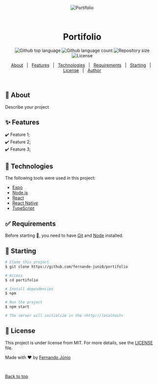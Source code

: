 <div align="center" id="top"> 
  <img src="./.github/app.gif" alt="Portifolio" />

  &#xa0;

  <!-- <a href="https://portifolio.netlify.app">Demo</a> -->
</div>

<h1 align="center">Portifolio</h1>

<p align="center">
  <img alt="Github top language" src="https://img.shields.io/github/languages/top/fernando-juni0/portifolio?color=56BEB8">

  <img alt="Github language count" src="https://img.shields.io/github/languages/count/fernando-juni0/portifolio?color=56BEB8">

  <img alt="Repository size" src="https://img.shields.io/github/repo-size/fernando-juni0/portifolio?color=56BEB8">

  <img alt="License" src="https://img.shields.io/github/license/{{YOUR_GITHUB_USERNAME}}/portifolio?color=56BEB8">

  <!-- <img alt="Github issues" src="https://img.shields.io/github/issues/{{YOUR_GITHUB_USERNAME}}/portifolio?color=56BEB8" /> -->

  <!-- <img alt="Github forks" src="https://img.shields.io/github/forks/{{YOUR_GITHUB_USERNAME}}/portifolio?color=56BEB8" /> -->

  <!-- <img alt="Github stars" src="https://img.shields.io/github/stars/{{YOUR_GITHUB_USERNAME}}/portifolio?color=56BEB8" /> -->
</p>

<!-- Status -->

<!-- <h4 align="center"> 
	🚧  Portifolio 🚀 Under construction...  🚧
</h4> 

<hr> -->

<p align="center">
  <a href="#dart-about">About</a> &#xa0; | &#xa0; 
  <a href="#sparkles-features">Features</a> &#xa0; | &#xa0;
  <a href="#rocket-technologies">Technologies</a> &#xa0; | &#xa0;
  <a href="#white_check_mark-requirements">Requirements</a> &#xa0; | &#xa0;
  <a href="#checkered_flag-starting">Starting</a> &#xa0; | &#xa0;
  <a href="#memo-license">License</a> &#xa0; | &#xa0;
  <a href="https://github.com/fernando-juni0" target="_blank">Author</a>
</p>

<br>

## :dart: About ##

Describe your project

## :sparkles: Features ##

:heavy_check_mark: Feature 1;\
:heavy_check_mark: Feature 2;\
:heavy_check_mark: Feature 3;

## :rocket: Technologies ##

The following tools were used in this project:

- [Expo](https://expo.io/)
- [Node.js](https://nodejs.org/en/)
- [React](https://pt-br.reactjs.org/)
- [React Native](https://reactnative.dev/)
- [TypeScript](https://www.typescriptlang.org/)

## :white_check_mark: Requirements ##

Before starting :checkered_flag:, you need to have [Git](https://git-scm.com) and [Node](https://nodejs.org/en/) installed.

## :checkered_flag: Starting ##

```bash
# Clone this project
$ git clone https://github.com/fernando-juni0/portifolio

# Access
$ cd portifolio

# Install dependencies
$ npm

# Run the project
$ npm start

# The server will initialize in the <http://localhost>
```

## :memo: License ##

This project is under license from MIT. For more details, see the [LICENSE](LICENSE.md) file.


Made with :heart: by <a href="https://github.com/fernando-juni0" target="_blank">Fernando Júnio</a>

&#xa0;

<a href="#top">Back to top</a>
